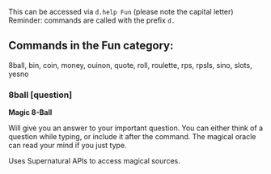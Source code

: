 This can be accessed via `d.help Fun` (please note the capital letter)
Reminder: commands are called with the prefix `d.`

## Commands in the Fun category:
  8ball, bin, coin, money, ouinon, quote, roll, roulette, rps, rpsls, sino, slots, yesno

### 8ball [question]
**Magic 8-Ball**

Will give you an answer to your important question. You can either think of a question while typing, or include it after the command. The magical oracle can read your mind if you just type.

Uses Supernatural APIs to access magical sources.

